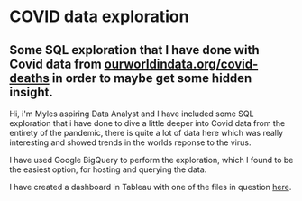 # COVID data exploration

## Some SQL exploration that I have done with Covid data from [ourworldindata.org/covid-deaths](https://ourworldindata.org/covid-deaths) in order to maybe get some hidden insight.

Hi, i'm Myles aspiring Data Analyst and I have included some SQL exploration that i have done to dive a little deeper into Covid data from the entirety of the pandemic, there is quite a lot of data here which was really interesting and showed trends in the worlds reponse to the virus.

I have used Google BigQuery to perform the exploration, which I found to be the easiest option, for hosting and querying the data.

I have created a dashboard in Tableau with one of the files in question [here](https://public.tableau.com/app/profile/myles.phelan/viz/CovidDashboard_16465552352490/Dashboard1?publish=yes).
